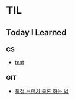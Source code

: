 # TIL
Today I Learned
---
### CS
- [test](https://github.com/jaehyeon7217/TIL/blob/main/CS/test.md)


### GIT
- [특정 브랜치 클론 하는 법](https://github.com/jaehyeon7217/TIL/blob/main/git/branch_clone.md)
